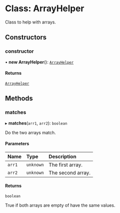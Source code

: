 # Class: ArrayHelper

Class to help with arrays.

## Constructors

### constructor

• **new ArrayHelper**(): [`ArrayHelper`](ArrayHelper.md)

#### Returns

[`ArrayHelper`](ArrayHelper.md)

## Methods

### matches

▸ **matches**(`arr1`, `arr2`): `boolean`

Do the two arrays match.

#### Parameters

| Name | Type | Description |
| :------ | :------ | :------ |
| `arr1` | `unknown` | The first array. |
| `arr2` | `unknown` | The second array. |

#### Returns

`boolean`

True if both arrays are empty of have the same values.
